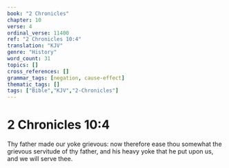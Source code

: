 ```yaml
---
book: "2 Chronicles"
chapter: 10
verse: 4
ordinal_verse: 11400
ref: "2 Chronicles 10:4"
translation: "KJV"
genre: "History"
word_count: 31
topics: []
cross_references: []
grammar_tags: [negation, cause-effect]
thematic_tags: []
tags: ["Bible","KJV","2-Chronicles"]
---
```


# 2 Chronicles 10:4

Thy father made our yoke grievous: now therefore ease thou somewhat the grievous servitude of thy father, and his heavy yoke that he put upon us, and we will serve thee.
